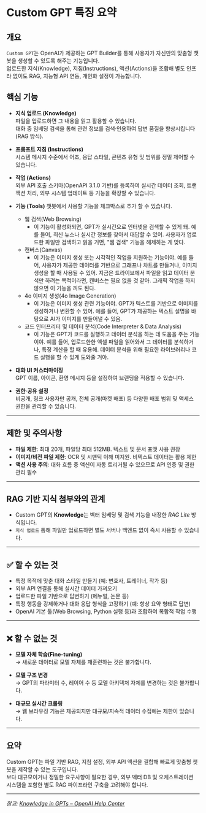 # Custom GPT 특징 요약

## 개요
`Custom GPT`는 OpenAI가 제공하는 GPT Builder를 통해 사용자가 자신만의 맞춤형 챗봇을 생성할 수 있도록 해주는 기능입니다.  
업로드한 지식(Knowledge), 지침(Instructions), 액션(Actions)을 조합해 별도 인프라 없이도 RAG, 지능형 API 연동, 개인화 설정이 가능합니다.

## 핵심 기능
- **지식 업로드 (Knowledge)**  
  파일을 업로드하면 그 내용을 읽고 활용할 수 있습니다.  
  대화 중 임베딩 검색을 통해 관련 정보를 검색·인용하여 답변 품질을 향상시킵니다 (RAG 방식).

- **프롬프트 지침 (Instructions)**  
  시스템 메시지 수준에서 어조, 응답 스타일, 콘텐츠 유형 및 범위를 정밀 제어할 수 있습니다.

- **작업 (Actions)**  
  외부 API 호출 스키마(OpenAPI 3.1.0 기반)를 등록하여 실시간 데이터 조회, 트랜잭션 처리, 외부 시스템 업데이트 등 기능을 확장할 수 있습니다.

- **기능 (Tools)**
  챗봇에서 사용할 기능을 체크박스로 추가 할 수 있습니다.
  - 웹 검색(Web Browsing)
    - 이 기능이 활성화되면, GPT가 실시간으로 인터넷을 검색할 수 있게 돼.
    예를 들어, 최신 뉴스나 실시간 정보를 찾아서 대답할 수 있어.
    사용자가 업로드한 파일만 검색하고 읽을 거면, "웹 검색" 기능을 해제하는 게 맞다.
  - 캔버스(Canvas)
    - 이 기능은 이미지 생성 또는 시각적인 작업을 지원하는 기능이야.
    예를 들어, 사용자가 제공한 데이터를 기반으로 그래프나 차트를 만들거나, 이미지 생성을 할 때 사용될 수 있어.
    지금은 드라이브에서 파일을 읽고 데이터 분석만 하려는 목적이라면, 캔버스는 필요 없을 것 같아.
    그래픽 작업을 하지 않으면 이 기능을 꺼도 된다.
  - 4o 이미지 생성(4o Image Generation)
    - 이 기능은 이미지 생성 관련 기능이야. GPT가 텍스트를 기반으로 이미지를 생성하거나 변환할 수 있어.
    예를 들어, GPT가 제공하는 텍스트 설명을 바탕으로 AI가 이미지를 만들어낼 수 있음.
  - 코드 인터프리터 및 데이터 분석(Code Interpreter & Data Analysis)
    - 이 기능은 GPT가 코드를 실행하고 데이터 분석을 하는 데 도움을 주는 기능이야.
    예를 들어, 업로드한한 엑셀 파일을 읽어와서 그 데이터를 분석하거나, 특정 계산을 할 때 유용해.
    데이터 분석을 위해 필요한 라이브러리나 코드 실행을 할 수 있게 도와줄 거야.

- **대화 UI 커스터마이징**  
  GPT 이름, 아이콘, 환영 메시지 등을 설정하여 브랜딩을 적용할 수 있습니다.

- **권한·공유 설정**  
  비공개, 링크 사용자만 공개, 전체 공개(마켓 배포) 등 다양한 배포 범위 및 액세스 권한을 관리할 수 있습니다.

---

## 제한 및 주의사항
- **파일 제한**: 최대 20개, 파일당 최대 512MB. 텍스트 및 문서 포맷 사용 권장
- **이미지/비전 파일 제한**: OCR 및 시맨틱 이해 미지원. 비텍스트 데이터는 활용 제한
- **액션 사용 주의**: 대화 흐름 중 액션이 자동 트리거될 수 있으므로 API 인증 및 권한 관리 필수

---

## RAG 기반 지식 첨부와의 관계
- Custom GPT의 **Knowledge**는 벡터 임베딩 및 검색 기능을 내장한 _RAG Lite_ 방식입니다.  
- `지식 업로드` 통해 파일만 업로드하면 별도 서버나 백엔드 없이 즉시 사용할 수 있습니다.

---

## ✅ 할 수 있는 것
- 특정 목적에 맞춘 대화 스타일 만들기 (예: 변호사, 트레이너, 작가 등)
- 외부 API 연결을 통해 실시간 데이터 가져오기
- 업로드한 파일 기반으로 답변하기 (메뉴얼, 논문 등)
- 특정 행동을 강제하거나 대화 응답 형식을 고정하기 (예: 항상 요약 형태로 답변)
- OpenAI 기본 툴(Web Browsing, Python 실행 등)과 조합하여 복합적 작업 수행

---

## ❌ 할 수 없는 것
- **모델 자체 학습(Fine-tuning)**  
  → 새로운 데이터로 모델 자체를 재훈련하는 것은 불가합니다.

- **모델 구조 변경**  
  → GPT의 파라미터 수, 레이어 수 등 모델 아키텍처 자체를 변경하는 것은 불가합니다.

- **대규모 실시간 크롤링**  
  → 웹 브라우징 기능은 제공되지만 대규모/지속적 데이터 수집에는 제한이 있습니다.

---

## 요약
Custom GPT는 파일 기반 RAG, 지침 설정, 외부 API 액션을 결합해 빠르게 맞춤형 챗봇을 제작할 수 있는 도구입니다.  
보다 대규모이거나 정밀한 요구사항이 필요한 경우, 외부 벡터 DB 및 오케스트레이션 시스템을 포함한 별도 RAG 파이프라인 구축을 고려해야 합니다.

---

*참고: [Knowledge in GPTs – OpenAI Help Center](https://help.openai.com/en/articles/8843948-knowledge-in-gpts)*
